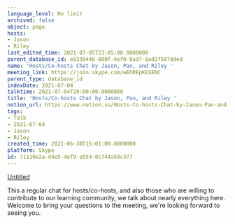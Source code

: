 ```yaml
---
language_level: No limit
archived: false
object: page
hosts:
- Jason
- Riley
last_edited_time: 2021-07-05T23:05:00.0000000
parent_database_id: e9339446-880f-4ef0-8ad7-8ad1f507dded
name: 'Hosts/Co-hosts Chat by Jason, Pan, and Riley '
meeting_link: https://join.skype.com/wEhREpKESENC
parent_type: database_id
indexDate: 2021-07-04
talktime: 2021-07-04T20:00:00.0000000
title: 'Hosts/Co-hosts Chat by Jason, Pan, and Riley '
notion_url: https://www.notion.so/Hosts-Co-hosts-Chat-by-Jason-Pan-and-Riley-71110e2ad4e54ef9a5540c744a59c377
tags:
- Talk
- 2021-07-04
- Jason
- Riley
created_time: 2021-06-30T15:01:00.0000000
platform: Skype
id: 71110e2a-d4e5-4ef9-a554-0c744a59c377
---
```




[Untitled](https://www.notion.so/d637a27eb33f44cbb92a56c3359cc567)   

This a regular chat for hosts/co-hosts, and also those who are willing to contribute to our learning community, we talk about nearly everything here. Welcome to bring your questions to the meeting, we're looking forward to seeing you.


